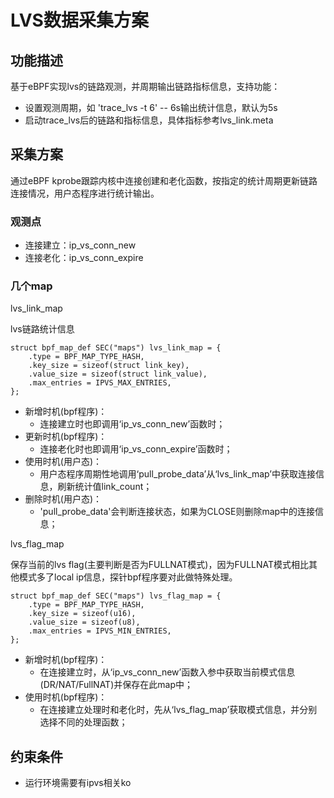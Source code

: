 # LVS数据采集方案

## 功能描述

基于eBPF实现lvs的链路观测，并周期输出链路指标信息，支持功能：

- 设置观测周期，如 'trace_lvs -t 6' -- 6s输出统计信息，默认为5s
- 启动trace_lvs后的链路和指标信息，具体指标参考lvs_link.meta

## 采集方案

通过eBPF kprobe跟踪内核中连接创建和老化函数，按指定的统计周期更新链路连接情况，用户态程序进行统计输出。

### 观测点

- 连接建立：ip_vs_conn_new 
- 连接老化：ip_vs_conn_expire

### 几个map

lvs_link_map 

lvs链路统计信息

```
struct bpf_map_def SEC("maps") lvs_link_map = {
    .type = BPF_MAP_TYPE_HASH,
    .key_size = sizeof(struct link_key),
    .value_size = sizeof(struct link_value),
    .max_entries = IPVS_MAX_ENTRIES,
};
```

- 新增时机(bpf程序)：
  - 连接建立时也即调用‘ip_vs_conn_new’函数时；
- 更新时机(bpf程序)：
  - 连接老化时也即调用‘ip_vs_conn_expire’函数时；
- 使用时机(用户态)：
  - 用户态程序周期性地调用‘pull_probe_data’从‘lvs_link_map’中获取连接信息，刷新统计值link_count；
- 删除时机(用户态)：
  - 'pull_probe_data'会判断连接状态，如果为CLOSE则删除map中的连接信息；

lvs_flag_map 

保存当前的lvs flag(主要判断是否为FULLNAT模式)，因为FULLNAT模式相比其他模式多了local ip信息，探针bpf程序要对此做特殊处理。

```
struct bpf_map_def SEC("maps") lvs_flag_map = {
    .type = BPF_MAP_TYPE_HASH,
    .key_size = sizeof(u16),
    .value_size = sizeof(u8),
    .max_entries = IPVS_MIN_ENTRIES,
};
```

- 新增时机(bpf程序)：
  - 在连接建立时，从‘ip_vs_conn_new’函数入参中获取当前模式信息(DR/NAT/FullNAT)并保存在此map中；
- 使用时机(bpf程序)：
  - 在连接建立处理时和老化时，先从‘lvs_flag_map’获取模式信息，并分别选择不同的处理函数；

## 约束条件

- 运行环境需要有ipvs相关ko
